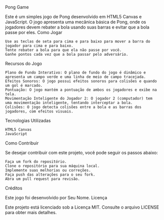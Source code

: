 Pong Game

Este é um simples jogo de Pong desenvolvido em HTML5 Canvas e JavaScript. O jogo apresenta uma mecânica básica de Pong, onde os jogadores devem rebater a bola usando suas barras e evitar que a bola passe por eles.
Como Jogar

    Use as teclas de seta para cima e para baixo para mover a barra do jogador para cima e para baixo.
    Tente rebater a bola para que ela não passe por você.
    Ganhe pontos cada vez que a bola passar pelo adversário.

Recursos do Jogo

    Plano de Fundo Interativo: O plano de fundo do jogo é dinâmico e apresenta um campo verde e uma linha de meio de campo tracejada.
    Efeitos Sonoros: O jogo possui efeitos sonoros para colisões e quando um gol é marcado.
    Pontuação: O jogo mantém a pontuação de ambos os jogadores e exibe na tela.
    Movimentação Inteligente do Jogador 2: O jogador 2 (computador) tem uma movimentação inteligente, tentando interceptar a bola.
    Colisões: O jogo detecta colisões entre a bola e as barras dos jogadores, com efeitos visuais.

Tecnologias Utilizadas

    HTML5 Canvas
    JavaScript

Como Contribuir

Se desejar contribuir com este projeto, você pode seguir os passos abaixo:

    Faça um fork do repositório.
    Clone o repositório para sua máquina local.
    Implemente suas melhorias ou correções.
    Faça push das alterações para o seu fork.
    Abra um pull request para revisão.

Créditos

Este jogo foi desenvolvido por Seu Nome.
Licença

Este projeto está licenciado sob a Licença MIT. Consulte o arquivo LICENSE para obter mais detalhes.